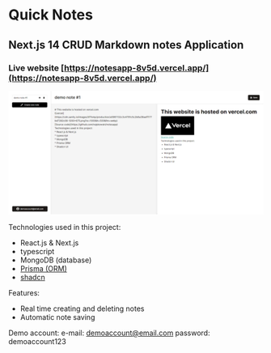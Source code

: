 # Quick Notes
## Next.js 14 CRUD Markdown notes Application
### Live website [https://notesapp-8v5d.vercel.app/](https://notesapp-8v5d.vercel.app/)
![live website screenshot](/public/screenshot.png)

Technologies used in this project:
* React.js & Next.js
* typescript
* MongoDB (database)
* [Prisma (ORM)](https://www.prisma.io/)
* [shadcn](https://ui.shadcn.com/)

Features:
* Real time creating and deleting notes
* Automatic note saving

Demo account:
e-mail: demoaccount@email.com
password: demoaccount123